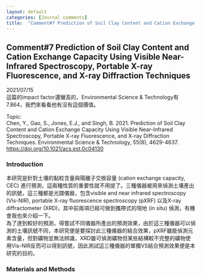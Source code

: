 ```yaml
---
layout: default
categories: [Journal comments]
title:  "Comment#7 Prediction of Soil Clay Content and Cation Exchange Capacity Using Visible Near-Infrared Spectroscopy, Portable X-ray Fluorescence, and X-ray Diffraction Techniques"
---  
```

## Comment#7 Prediction of Soil Clay Content and Cation Exchange Capacity Using Visible Near-Infrared Spectroscopy, Portable X-ray Fluorescence, and X-ray Diffraction Techniques  
2021/07/15  
這篇的impact factor還蠻高的，Environmental Science & Technology有7.864，我們來看看他有沒有這個價值。  
  
Topic:  
Chen, Y., Gao, S., Jones, E.J., and Singh, B. 2021. Prediction of Soil Clay Content and Cation Exchange Capacity Using Visible Near-Infrared Spectroscopy, Portable X-ray Fluorescence, and X-ray Diffraction Techniques. Environmental Science & Technology, 55(8), 4629-4637.  
<a href="https://doi.org/10.1021/acs.est.0c04130" target="_blank">https://doi.org/10.1021/acs.est.0c04130</a>  
  
### Introduction  
本研究是針對土壤的黏粒含量與陽離子交換容量 (cation exchange capacity, CEC) 進行預測，這兩種性質的重要性就不用提了。三種儀器被用來偵測土壤產出的訊號，這三種都是光譜儀器，包含visible and near infrared spectroscopy (Vis-NIR), portable X-ray fluorescence spectroscopy (pXRF) 以及X-ray diffractometer (XRD)，其中前兩項已經可做到攜帶式的現地 (in situ) 偵測，有機會我也來介紹一下。  
為了達到較好的預測，得嘗試不同儀器所產出的預測效果，由於這三種儀器可以偵測的土壤訊號不同，本研究便是要探討此三種儀器的結合效果，pXRF雖能偵測元素含量，但對礦物並無法辨識，XRD雖可偵測礦物但某些結構較不完整的礦物使用Vis-NIR反而可以得到訊號，因此測試這三種儀器的單獨VS結合預測效果便是本研究的目的。  
  
### Materials and Methods  

  
